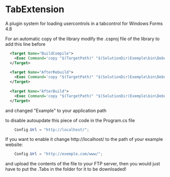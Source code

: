 # TabExtension
A plugin system for loading usercontrols in a tabcontrol for Windows Forms 4.8

For an automatic copy of the library modify the .csproj file of the library to add this line before </Project>

```xml
  <Target Name="BuildCompile">
	<Exec Command='copy "$(TargetPath)" "$(SolutionDir)Exemple\bin\Debug\Tabs\$(TargetName).Tabs"' Condition="Exists('$(SolutionDir)Exemple\bin\Debug\Tabs')"/>
  </Target>
  
  <Target Name="AfterRebuild">
	<Exec Command='copy "$(TargetPath)" "$(SolutionDir)Exemple\bin\Debug\Tabs\$(TargetName).Tabs"' Condition="Exists('$(SolutionDir)Exemple\bin\Debug\Tabs')"/>
  </Target>
  
  <Target Name="AfterBuild">
	<Exec Command='copy "$(TargetPath)" "$(SolutionDir)Exemple\bin\Debug\Tabs\$(TargetName).Tabs"' Condition="Exists('$(SolutionDir)Exemple\bin\Debug\Tabs')"/>
  </Target>
```

and changed "Example" to your application path

to disable autoupdate this piece of code in the Program.cs file
```csharp
	Config.Url = "http://localhost/";
```

If you want to enable it change http://localhost/ to the path of your example website:
```csharp
	Config.Url = "http://exemple.com/www/";
```
and upload the contents of the file to your FTP server, 
then you would just have to put the .Tabs in the folder for it to be downloaded!
